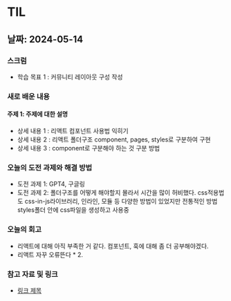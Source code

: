 # TIL

## 날짜: 2024-05-14

### 스크럼
- 학습 목표 1 : 커뮤니티 레이아웃 구성 작성


### 새로 배운 내용
#### 주제 1: 주제에 대한 설명
- 상세 내용 1 : 리액트 컴포넌트 사용법 익히기
- 상세 내용 2 : 리액트 폴더구조 component, pages, styles로 구분하여 구현
- 상세 내용 3 : component로 구분해야 하는 것 구분 방법

### 오늘의 도전 과제와 해결 방법
- 도전 과제 1: GPT4, 구글링
- 도전 과제 2: 폴더구조를 어떻게 해야할지 몰라서 시간을 많이 허비했다. css적용법도 css-in-js라이브러리, 인라인, 모듈 등 다양한 방법이 있었지만 전통적인 방법 styles폴더 안에 css파일을 생성하고 사용중

### 오늘의 회고
- 리액트에 대해 아직 부족한 거 같다. 컴포넌트, 훅에 대해 좀 더 공부해야겠다.
- 리액트 자꾸 오류뜬다 * 2.

### 참고 자료 및 링크
- [링크 제목](https://developer.mozilla.org/ko/docs/Web/HTML/Element)

